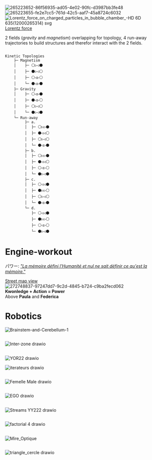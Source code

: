 ![265223652-86f56935-ad05-4e02-90fc-d3987bb3fe48](https://github.com/LordGrrr/Cube-Kicker/assets/134517577/5e2adc60-3ab8-4858-a079-4e8196d525d8)  
![265223655-fe2e7cc5-761d-42c5-aaf7-45a8724c6032](https://github.com/LordGrrr/Cube-Kicker/assets/134517577/52fc16a3-aace-4e31-b6cf-aefe35c4563f)
![Lorentz_force_on_charged_particles_in_bubble_chamber_-_HD 6D 635_(12000265314) svg](https://github.com/LordGrrr/Engine-workout/assets/134517577/034c6472-344a-40a3-b066-4a1b9d2017ac) [Lorentz force](https://en.wikipedia.org/wiki/Lorentz_force)

 
2 fields (_gravity_ and _magnetism_) overlapping for topology, 4 run-away trajectories to build structures and therefor interact with the 2 fields. 
```

Kinetic Topologies
    ├─ Magnetism
    │    ├─ ⚪▷◁⚫
    │    ├─ ⚫▷◁⚪
    │    ├─ ⚪◁▷⚪
    │    └─ ⚫◁▷⚫
    ├─ Gravity
    │    ├─ ⚪◁▷⚫
    │    ├─ ⚫◁▷⚪
    │    ├─ ⚪▷◁⚪
    │    └─ ⚫▷◁⚫
    └─ Run-away
         ├─ a.
         │  ├─ ⚪▷▷⚫
         │  ├─ ⚫◁◁⚪
         │  ├─ ⚪▷◁⚪
         │  └─ ⚫◁▷⚫
         ├─ b.
         │  ├─ ⚪▷▷⚫
         │  ├─ ⚫◁◁⚪
         │  ├─ ⚪◁▷⚪
         │  └─ ⚫▷◁⚫
         ├─ c.
         │  ├─ ⚪◁◁⚫
         │  ├─ ⚫▷▷⚪
         │  ├─ ⚪▷◁⚪
         │  └─ ⚫◁▷⚫
         └─ d.
            ├─ ⚪◁◁⚫
            ├─ ⚫▷▷⚪
            ├─ ⚪◁▷⚪
            └─ ⚫▷◁⚫
```
# Engine-workout
パワー: [_"La mémoire défini l'Humanité et nul ne sait définir ce qu'est la mémoire."_](https://ja.wikipedia.org/wiki/GHOST_IN_THE_SHELL_/_%E6%94%BB%E6%AE%BB%E6%A9%9F%E5%8B%95%E9%9A%8A)
  
[Street map view](https://maps.app.goo.gl/xEJqJTTiZY3WcvMn6)    
![272748837-97247dd7-9c2d-4845-b724-c9ba2fecd062](https://github.com/LordGrrr/Engine-workout/assets/134517577/2c2c9cd6-e992-48e8-8853-eb1fec02c64f)  
**Kwonledge + Action = Power**  
Above **Paula** and **Federica**  

# Robotics
![Brainstem-and-Cerebellum-1](https://github.com/LordGrrr/LordGrrr/assets/134517577/b3097419-635b-4a1a-877a-b432bd73f255)

##
![Inter-zone drawio](https://github.com/LordGrrr/LordGrrr/assets/134517577/e74209a2-c1e9-42d4-8f4a-554baba41ea1)


##
![YOR22 drawio](https://github.com/LordGrrr/LordGrrr/assets/134517577/d4b73815-66b4-4721-8b6e-7b4b1ee7b5d4)  
  
![iterateurs drawio](https://github.com/LordGrrr/LordGrrr/assets/134517577/cffb7af3-94b1-4511-b956-b1c3ce8ab5b5)

##
![Femelle   Male drawio](https://github.com/LordGrrr/LordGrrr/assets/134517577/a3bd0944-7298-4fbf-ae0d-01609376c721)


##

![EGO drawio](https://github.com/LordGrrr/LordGrrr/assets/134517577/7ff53e8a-def2-4678-94ea-0d0cd9d6698c)

##

![Streams YY222 drawio](https://github.com/LordGrrr/Cube-Kicker/assets/134517577/b8f49100-1637-41bb-8deb-5194d3245c26)

##

![factorial 4 drawio](https://github.com/LordGrrr/Cube-Kicker/assets/134517577/84e864ef-10d1-48a5-9aac-21b193a55518)

##
![Mire_Optique](https://github.com/LordGrrr/Cube-Kicker/assets/134517577/ba77bd33-0f0b-46f6-8c68-096b80d1257d)

##
![triangle_cercle drawio](https://github.com/LordGrrr/Cube-Kicker/assets/134517577/242ff4a7-8f3d-4df2-881c-cff79db1f2cc)
